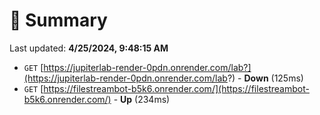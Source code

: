 # 📖 Summary
Last updated: **4/25/2024, 9:48:15 AM**

- `GET` [https://jupiterlab-render-0pdn.onrender.com/lab?](https://jupiterlab-render-0pdn.onrender.com/lab?) - **Down** (125ms)
- `GET` [https://filestreambot-b5k6.onrender.com/](https://filestreambot-b5k6.onrender.com/) - **Up** (234ms)

